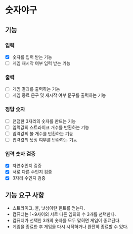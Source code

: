 # 숫자야구
## 기능
### 입력
- [x] 숫자를 입력 받는 기능
- [ ] 게임 재시작 여부 입력 받는 기능
### 출력
- [ ] 게임 결과를 출력하는 기능
- [ ] 게임 종료 문구 및 재시작 여부 문구를 출력하는 기능
### 정답 숫자
- [ ] 랜덤한 3자리의 숫자를 만드는 기능
- [ ] 입력값의 스트라이크 개수를 반환하는 기능
- [ ] 입력값의 볼 개수를 반환하는 기능
- [ ] 입력값의 낫싱 여부를 반환하는 기능
### 입력 숫자 검증
- [x] 자연수인지 검증
- [x] 서로 다른 수인지 검증
- [x] 3자리 수인지 검증

## 기능 요구 사항
- 스트라이크, 볼, 낫싱이란 힌트를 얻는다.
- 컴퓨터는 1~9사이의 서로 다른 임의의 수 3개를 선택한다.
- 컴퓨터가 선택한 3개의 숫자를 모두 맞히면 게임이 종료된다.
- 게임을 종료한 후 게임을 다시 시작하거나 완전히 종료할 수 있다.
